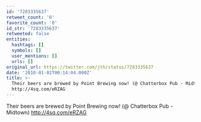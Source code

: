 ```yaml
---
id: '7283335637'
retweet_count: '0'
favorite_count: '0'
id_str: '7283335637'
retweeted: false
entities:
  hashtags: []
  symbols: []
  user_mentions: []
  urls: []
original_url: https://twitter.com/jth/status/7283335637
date: '2010-01-02T00:14:04.000Z'
title: >-
  Their beers are brewed by Point Brewing now! (@ Chatterbox Pub - Midtown)
  http://4sq.com/eRZAG
---
```


Their beers are brewed by Point Brewing now! (@ Chatterbox Pub - Midtown) http://4sq.com/eRZAG
